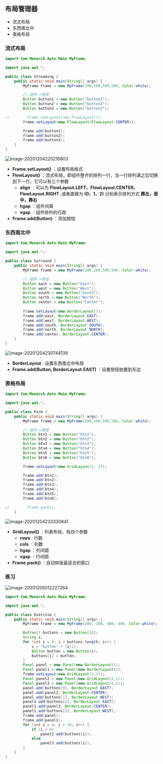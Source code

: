 ## 布局管理器

- 流式布局
- 东西南北中
- 表格布局

### 流式布局

```java
import Com.Monarch.Awts.Main.MyFrame;

import java.awt.*;

public class Streaming {
    public static void main(String[] args) {
        MyFrame frame = new MyFrame(200,200,500,500, Color.white);

        // 组件->按钮
        Button button1 = new Button("button1");
        Button button2 = new Button("button2");
        Button button3 = new Button("button3");

//        frame.setLayout(new FlowLayout());
        frame.setLayout(new FlowLayout(FlowLayout.CENTER));

        frame.add(button1);
        frame.add(button2);
        frame.add(button3);
    }
}
```

![image-20201204220216803](https://img2020.cnblogs.com/blog/2213660/202012/2213660-20201204220218627-590342053.png)

- **Frame.setLayout()** ：设置布局格式
- **FlowLayout()** ：流式布局，即组件整齐的排列一行，当一行排列满之后切换到下一行，它可以有三个参数
    - **align** ：可以为 **FlowLayout.LEFT、FlowLayout.CENTER、FlowLayout.RIGHT** ,或者直接为 **(0、1、2)** 分别表示排列方式 **靠左，居中，靠右** 
    - **hgap** ：组件间离
    - **vgap** ：组件排列的行距
- **Frame.add(Button)** ：添加按钮



### 东西南北中

```java
import Com.Monarch.Awts.Main.MyFrame;

import java.awt.*;

public class Surround {
    public static void main(String[] args) {
        MyFrame frame = new MyFrame(200,200,500,500, Color.white);

        // 组件->按钮
        Button east = new Button("East");
        Button west = new Button("West");
        Button south = new Button("South");
        Button north = new Button("North");
        Button center = new Button("Center");
		
        frame.setLayout(new BorderLayout());
        frame.add(east, BorderLayout.EAST);
        frame.add(west, BorderLayout.WEST);
        frame.add(south, BorderLayout.SOUTH);
        frame.add(north, BorderLayout.NORTH);
        frame.add(center, BorderLayout.CENTER);
    }
}
```

![image-20201204230744139](https://img2020.cnblogs.com/blog/2213660/202012/2213660-20201204230752495-138556889.png)

- **BorderLayout** : 设置东西南北中布局
- **Frame.add(Button, BorderLayout.EAST)** ：设置按钮放置到东边



### 表格布局

```java
import Com.Monarch.Awts.Main.MyFrame;

import java.awt.*;

public class Form {
    public static void main(String[] args) {
        MyFrame frame = new MyFrame(200,200,500,500, Color.white);

        // 组件->按钮
        Button btn1 = new Button("btn1");
        Button btn2 = new Button("btn2");
        Button btn3 = new Button("btn3");
        Button btn4 = new Button("btn4");
        Button btn5 = new Button("btn5");
        Button btn6 = new Button("btn6");

        frame.setLayout(new GridLayout(2, 3));

        frame.add(btn1);
        frame.add(btn2);
        frame.add(btn3);
        frame.add(btn4);
        frame.add(btn5);
        frame.add(btn6);

//        frame.pack();
    }
```

![image-20201204233330841](https://img2020.cnblogs.com/blog/2213660/202012/2213660-20201204233335924-1828267066.png)

- **GridLayout()** ：列表布局，有四个参数
    - **rows** : 行数
    - **cols** ：列数
    - **hgap** ：列间距
    - **vgap** ：行间距
- **Frame.pack()** ：自动排版最适合的窗口



### 练习

![image-20201205012227264](https://img2020.cnblogs.com/blog/2213660/202012/2213660-20201205012232415-630599992.png)

```java
import Com.Monarch.Awts.Main.MyFrame;

import java.awt.*;

public class Exercise {
    public static void main(String[] args) {
        MyFrame frame = new MyFrame(200, 200, 400, 400, Color.white);

        Button[] buttons = new Button[10];
        String s;
        for (int i = 0; i < buttons.length; i++) {
            s = "button" + (i+1);
            Button button = new Button(s);
            buttons[i] = button;
        }
        Panel panel = new Panel(new BorderLayout());
        Panel panel1 = new Panel(new BorderLayout());
        frame.setLayout(new GridLayout(2,1));
        Panel panel2 = new Panel(new GridLayout(2,1));
        Panel panel3 = new Panel(new GridLayout(2,2));
        panel.add(buttons[0], BorderLayout.EAST);
        panel.add(panel2, BorderLayout.CENTER);
        panel.add(buttons[1], BorderLayout.WEST);
        panel1.add(buttons[2], BorderLayout.EAST);
        panel1.add(panel3, BorderLayout.CENTER);
        panel1.add(buttons[3], BorderLayout.WEST);
        frame.add(panel);
        frame.add(panel1);
        for (int i = 4; i < 10; i++) {
            if (i < 6)
                panel2.add(buttons[i]);
            else
                panel3.add(buttons[i]);
        }
    }
}
```

